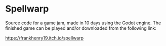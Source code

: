 # Spellwarp

Source code for a game jam, made in 10 days using the Godot engine. The finished game can be played and/or downloaded from the following link:

https://frankhenry19.itch.io/spellwarp
